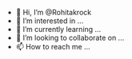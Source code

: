 - 👋 Hi, I’m @Rohitakrock
- 👀 I’m interested in ...
- 🌱 I’m currently learning ...
- 💞️ I’m looking to collaborate on ...
- 📫 How to reach me ...

<!---
Rohitakrock/Rohitakrock is a ✨ special ✨ repository because its `README.md` (this file) appears on your GitHub profile.
You can click the Preview link to take a look at your changes.
--->
